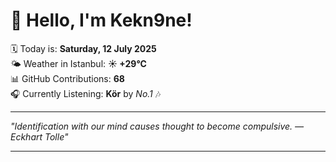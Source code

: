 # 👋 Hello, I'm Kekn9ne!

🗓️ Today is: **Saturday, 12 July 2025**  
🌤️ Weather in Istanbul: **☀️   +29°C**  
📊 GitHub Contributions: **68**  
🎧 Currently Listening: **Kör** by *No.1* 🎶

---

_"Identification with our mind causes thought to become compulsive. — *Eckhart Tolle*"_

---
